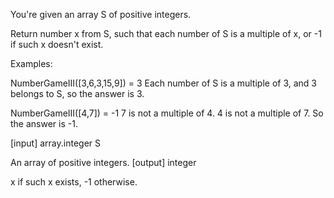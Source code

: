 You're given an array S of positive integers.

Return number x from S, such that each number of S is a multiple of x, or -1 if such x doesn't exist.

Examples:

NumberGameIII([3,6,3,15,9]) = 3
Each number of S is a multiple of 3, and 3 belongs to S, so the answer is 3.

NumberGameIII([4,7]) = -1
7 is not a multiple of 4.
4 is not a multiple of 7.
So the answer is -1.

[input] array.integer S

An array of positive integers.
[output] integer

x if such x exists, -1 otherwise.
